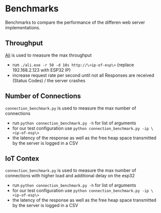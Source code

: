 # Benchmarks

Benchmarks to compare the performance of the differen web server implementations.

## Throughput
[Ali](https://github.com/nakabonne/ali) is used to measure the max throughput
* run `./ali.exe -r 50 -d 10s http://\<ip-of-esp\>` (replace 192.168.2.123 with ESP32 IP)
* increase request rate per second until not all Responses are received (Status Codes) / the server crashes

## Number of Connections
`connection_benchmark.py` is used to measure the max number of connections
* run `python connection_benchmark.py -h` for list of arguments
* for our test configuration use `python connection_benchmark.py -ip \<ip-of-esp\>`
* the latency of the response as well as the free heap space transmitted by the server is logged in a CSV


## IoT Contex
`connection_benchmark.py` is used to measure the max number of connections with higher load and additional delay on the esp32
* run `python connection_benchmark.py -h` for list of arguments
* for our test configuration use `python connection_benchmark.py -ip \<ip-of-esp\>`
* the latency of the response as well as the free heap space transmitted by the server is logged in a CSV